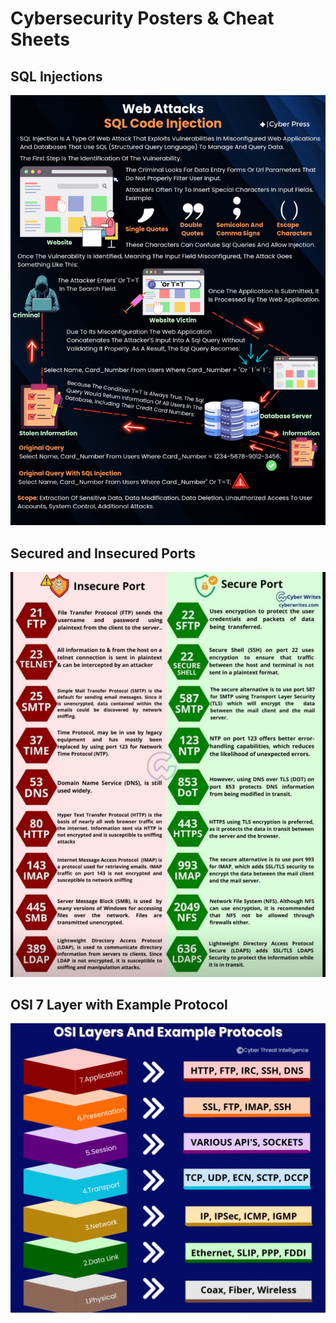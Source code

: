 
# Cybersecurity Posters & Cheat Sheets

## SQL Injections
![web-attack](web_sql_Injection.gif)

## Secured and Insecured Ports
![ports](ports_secure_insecure.jpeg)

## OSI 7 Layer with Example Protocol
![osi](OSI_example_protocol.gif)

